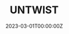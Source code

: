 ---
date: "2023-03-01T00:00:00Z"
external_link: https://www.upo.es/investiga/UNTWIST/
image:
  focal_point: Smart
summary: Men and women have different needs, demands and fears related to their gender, which are diverse across social classes, ethnicities and ages. All these needs, demands and worries deserve to be adequately addressed by political representatives in our European democracies. However, many are disregarded by mainstream parties, while the radical/populist political actors currently addressing them go against the EU’s core values. The EU-funded UNTWIST project aims to find ways to unravel how particular needs, demands and worries related to gender can be addressed within the realm of the EU’s core values. Its primary working strategy will consist of empowering (non-radical/populist) parties to improve their representation of the gender-based interests of the citizenry through the definition, enhancement and dissemination of a policy recommendation handbook with evidence-based policy recommendations.
tags:
- Gender
- Voting Behaviour
- Party Politics
- Political Communication
- Far-right Politics
- UNTWIST
title: UNTWIST
---